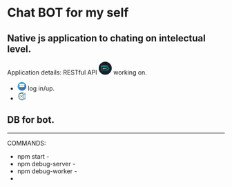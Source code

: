 # Chat BOT for my self
Native js application to chating on intelectual level.
---

Application details:
RESTful API <img src="https://github.com/SamariddinS/SamariddinS/blob/main/img/API.png" width="30"> working on.
- <img src="https://github.com/SamariddinS/SamariddinS/blob/main/img/login.png" width="20"> log in/up.
- <img src="https://github.com/SamariddinS/SamariddinS/blob/main/img/CRUD.png" width="20">

DB for bot.
-
---

COMMANDS:
- npm start             -
- npm debug-server      -
- npm debug-worker      -
-
